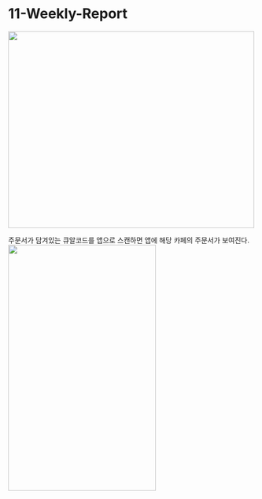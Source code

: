 # 11-Weekly-Report



<img src="https://user-images.githubusercontent.com/75411735/118485818-d514a280-b753-11eb-9b3a-0b0bf24c599d.png" width="500" height="400">

주문서가 담겨있는 큐알코드를 앱으로 스캔하면 앱에 해당 카페의 주문서가 보여진다.<br>
<img src="https://user-images.githubusercontent.com/75411735/118484948-c4aff800-b752-11eb-8847-d29c4a43f9b8.png" width="300" height="500">
